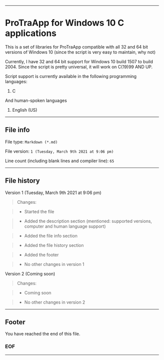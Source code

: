
***

# ProTraApp for Windows 10 C applications

This is a set of libraries for ProTraApp compatible with all 32 and 64 bit versions of Windows 10 (since the script is very easy to maintain, why not) 

Currently, I have 32 and 64 bit support for Windows 10 build 1507 to build 2004. Since the script is pretty universal, it will work on C(19)99 AND UP.

Script support is currently available in the following programming languages:

1. C

And human-spoken languages

1. English (US)

***

## File info

File type: `Markdown (*.md)`

File version: `1 (Tuesday, March 9th 2021 at 9:06 pm)`

Line count (including blank lines and compiler line): `65`

***

## File history

Version 1 (Tuesday, March 9th 2021 at 9:06 pm)

> Changes:

> * Started the file

> * Added the description section (mentioned: supported versions, computer and human language support)

> * Added the file info section

> * Added the file history section

> * Added the footer

> * No other changes in version 1

Version 2 (Coming soon)

> Changes:

> * Coming soon

> * No other changes in version 2

***

## Footer

You have reached the end of this file.

### EOF

***

